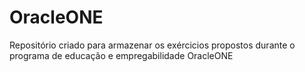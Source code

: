 # OracleONE
Repositório criado para armazenar os exércicios propostos durante o programa de educação e empregabilidade OracleONE
